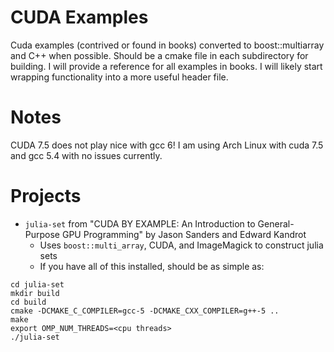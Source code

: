 CUDA Examples
=============

Cuda examples (contrived or found in books) converted to boost::multiarray and
C++ when possible. Should be a cmake file in each subdirectory for building.
I will provide a reference for all examples in books. I will likely start wrapping
functionality into a more useful header file.

Notes
=====

CUDA 7.5 does not play nice with gcc 6! I am using Arch Linux with cuda 7.5
and gcc 5.4 with no issues currently.

Projects
========

* `julia-set` from "CUDA BY EXAMPLE: An Introduction to General-Purpose GPU
   Programming" by Jason Sanders and Edward Kandrot
    - Uses `boost::multi_array`, CUDA, and ImageMagick to construct julia sets
    - If you have all of this installed, should be as simple as:
```
cd julia-set
mkdir build
cd build
cmake -DCMAKE_C_COMPILER=gcc-5 -DCMAKE_CXX_COMPILER=g++-5 ..
make
export OMP_NUM_THREADS=<cpu threads>
./julia-set
```
